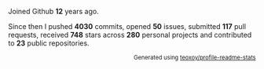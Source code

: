 Joined Github **12** years ago.

Since then I pushed **4030** commits, opened **50** issues, submitted **117** pull requests, received **748** stars across **280** personal projects and contributed to **23** public repositories.

<p align="right"><sub>Generated using <a href="https://github.com/marketplace/actions/profile-readme-stats">teoxoy/profile-readme-stats</a></sub></p>
